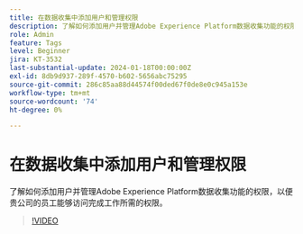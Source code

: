 ```yaml
---
title: 在数据收集中添加用户和管理权限
description: 了解如何添加用户并管理Adobe Experience Platform数据收集功能的权限，以便贵公司的员工能够访问完成工作所需的权限。
role: Admin
feature: Tags
level: Beginner
jira: KT-3532
last-substantial-update: 2024-01-18T00:00:00Z
exl-id: 8db9d937-289f-4570-b602-5656abc75295
source-git-commit: 286c85aa88d44574f00ded67f0de8e0c945a153e
workflow-type: tm+mt
source-wordcount: '74'
ht-degree: 0%

---
```


# 在数据收集中添加用户和管理权限

了解如何添加用户并管理Adobe Experience Platform数据收集功能的权限，以便贵公司的员工能够访问完成工作所需的权限。

>[!VIDEO](https://video.tv.adobe.com/v/33396/?learn=on&enablevpops&captions=chi_hans)
